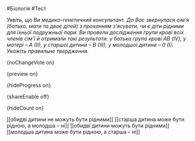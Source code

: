 #Біологія #Тест

*Уявіть, що Ви медико-генетичний консультант. До Вас звернулася сім'я (батько, мати та двоє дітей) з проханням з'ясувати, чи є діти рідними для їхньої подружньої пари. Ви провели дослідження групи крові всіх членів сім'ї й отримали такі результати: у батька група крові АВ (IV), у матері – А (ІІ), у старшої дитини – В (ІІІ), у молодшої дитини – 0 (І). Укажіть правильне твердження.*

{noChangeVote on}

{preview on}

{hideProgress on}

{shareEnable off}

{hideCount on}

[[обидві дитини не можуть бути рідними]]
[[старша дитина може бути рідною, а молодша – ні]]
[[обидві дитини можуть бути рідними]]
[[молодша дитина може бути рідною, а старша – ні]]
